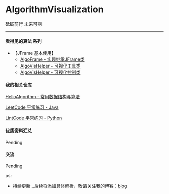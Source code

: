 # AlgorithmVisualization

砥砺前行 未来可期

---

#### 看得见的算法 系列

- 【JFrame 基本使用】
    - [AlgoFrame - 实现继承JFrame类](./JFrameDemo/src/AlgoFrame.java)
    - [AlgoVisHelper - 可视化工具类 ](./JFrameDemo/src/AlgoVisHelper.java)
    - [AlgoVisHelper - 可视化控制类 ](./JFrameDemo/src/AlgoVisHelper.java)

#### 我的相关仓库

[HelloAlgorithm - 常用数据结构与算法](https://github.com/hackfengJam/HelloAlgorithm)

[LeetCode 平常练习 - Java](https://github.com/hackfengJam/LeetCode)

[LintCode 平常练习 - Python](https://github.com/hackfengJam/LintCode)


#### 优质资料汇总

Pending



#### 交流

Pending

ps:
- 持续更新...后续将添加具体解析，敬请关注我的博客：[blog](https://github.com/hackfengJam/blog)

